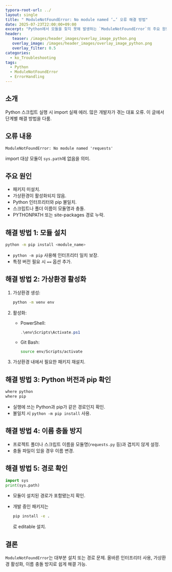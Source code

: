 ```yaml
---
typora-root-url: ../
layout: single
title: " ModuleNotFoundError: No module named ‘…’ 오류 해결 방법"
date: 2025-07-23T22:00:00+09:00
excerpt: "Python에서 모듈을 찾지 못해 발생하는 `ModuleNotFoundError`의 주요 원인과 해결책을 정리. 패키지 설치, 가상환경 활성화, 경로 설정, 이름 충돌 방지 방법 안내."
header:
   teaser: /images/header_images/overlay_image_python.png
   overlay_image: /images/header_images/overlay_image_python.png
   overlay_filter: 0.5
categories:
  - ko_Troubleshooting
tags:
  - Python
  - ModuleNotFoundError
  - ErrorHandling
---
```


## 소개

Python 스크립트 실행 시 import 실패 에러.
많은 개발자가 겪는 대표 오류.
이 글에서 단계별 해결 방법을 다룸.

## 오류 내용

```
ModuleNotFoundError: No module named 'requests'
```

import 대상 모듈이 `sys.path`에 없음을 의미.

## 주요 원인

* 패키지 미설치.
* 가상환경이 활성화되지 않음.
* Python 인터프리터와 pip 불일치.
* 스크립트나 폴더 이름이 모듈명과 충돌.
* PYTHONPATH 또는 site-packages 경로 누락.

## 해결 방법 1: 모듈 설치

```bash
python -m pip install <module_name>
```

* `python -m pip` 사용해 인터프리터 일치 보장.
* 특정 버전 필요 시 `==` 옵션 추가.

## 해결 방법 2: 가상환경 활성화

1. 가상환경 생성:

   ```bash
   python -m venv env
   ```
2. 활성화:

   * PowerShell:

     ```powershell
     .\env\Scripts\Activate.ps1
     ```
   * Git Bash:

     ```bash
     source env/Scripts/activate
     ```
3. 가상환경 내에서 필요한 패키지 재설치.

## 해결 방법 3: Python 버전과 pip 확인

```bash
where python
where pip
```

* 실행에 쓰는 Python과 pip가 같은 경로인지 확인.
* 불일치 시 `python -m pip install` 사용.

## 해결 방법 4: 이름 충돌 방지

* 프로젝트 폴더나 스크립트 이름을 모듈명(`requests.py` 등)과 겹치지 않게 설정.
* 충돌 파일이 있을 경우 이름 변경.

## 해결 방법 5: 경로 확인

```python
import sys
print(sys.path)
```

* 모듈이 설치된 경로가 포함됐는지 확인.
* 개발 중인 패키지는

  ```bash
  pip install -e .
  ```

  로 editable 설치.

## 결론

`ModuleNotFoundError`는 대부분 설치 또는 경로 문제.
올바른 인터프리터 사용, 가상환경 활성화, 이름 충돌 방지로 쉽게 해결 가능.
